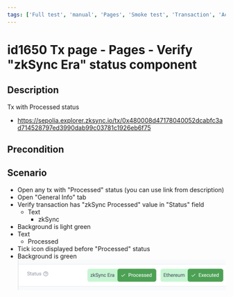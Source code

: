 ```yaml
---
tags: ['Full test', 'manual', 'Pages', 'Smoke test', 'Transaction', 'Active']
---
```


# id1650 Tx page - Pages - Verify "zkSync Era" status component

## Description
Tx with Processed status
  - https://sepolia.explorer.zksync.io/tx/0x480008d47178040052dcabfc3ad714528797ed3990dab99c03781c1926eb6f75

## Precondition


## Scenario
- Open any tx with "Processed" status (you can use link from description)
- Open "General Info" tab
- Verify transaction has "zkSync Processed" value in "Status" field
    - Text
      - zkSync
- Background is light green
- Text
    - Processed
- Tick icon displayed before "Processed" status
- Background is green
![Screenshot](../../../../static/img/Pages/Transaction%20page/id1650.png)
